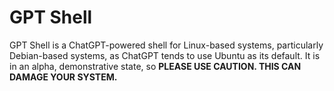 # GPT Shell

GPT Shell is a ChatGPT-powered shell for Linux-based systems, particularly Debian-based systems, as ChatGPT tends to use Ubuntu as its default. It is in an alpha, demonstrative state, so **PLEASE USE CAUTION. THIS CAN DAMAGE YOUR SYSTEM.**